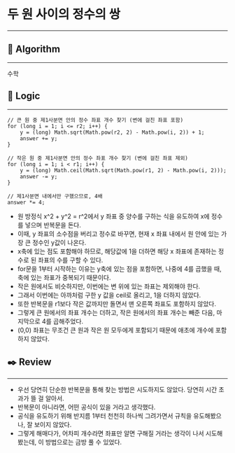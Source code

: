 # 두 원 사이의 정수의 쌍

---

## 📌 **Algorithm**

---

수학

## 📍 **Logic**

---

```
// 큰 원 중 제1사분면 안의 정수 좌표 개수 찾기 (변에 걸친 좌표 포함)
for (long i = 1; i <= r2; i++) {
    y = (long) Math.sqrt(Math.pow(r2, 2) - Math.pow(i, 2)) + 1;
    answer += y;
}

// 작은 원 중 제1사분면 안의 정수 좌표 개수 찾기 (변에 걸친 좌표 제외)
for (long i = 1; i < r1; i++) {
    y = (long) Math.ceil(Math.sqrt(Math.pow(r1, 2) - Math.pow(i, 2)));
    answer -= y;
}

// 제1사분면 내에서만 구했으므로, 4배
answer *= 4;
```

- 원 방정식 x^2 + y^2 = r^2에서 y 좌표 중 양수를 구하는 식을 유도하여 x에 정수를 넣으며 반복문을 돈다.
- 이때, y 좌표의 소수점을 버리고 정수로 바꾸면, 현재 x 좌표 내에서 원 안에 있는 가장 큰 정수인 y값이 나온다.
- x축에 있는 점도 포함해야 하므로, 해당값에 1을 더하면 해당 x 좌표에 존재하는 정수로 된 좌표의 수를 구할 수 있다.
- for문을 1부터 시작하는 이유는 y축에 있는 점을 포함하면, 나중에 4를 곱했을 때, 축에 있는 좌표가 중복되기 때문이다.
- 작은 원에서도 비슷하지만, 이번에는 변 위에 있는 좌표는 제외해야 한다.
- 그래서 이번에는 아까처럼 구한 y 값을 ceil로 올리고, 1을 더하지 않았다.
- 또한 반복문을 r1보다 작은 값까지만 돌면서 맨 오른쪽 좌표도 포함하지 않았다.
- 그렇게 큰 원에서의 좌표 개수는 더하고, 작은 원에서의 좌표 개수는 빼준 다음, 마지막으로 4를 곱해주었다.
- (0,0) 좌표는 무조건 큰 원과 작은 원 모두에게 포함되기 때문에 애초에 개수에 포함하지 않았다.

## ✒️ **Review**

---

- 우선 당연히 단순한 반복문을 통해 찾는 방법은 시도하지도 않았다. 당연히 시간 초과가 뜰 걸 알아서.
- 반복문이 아니라면, 어떤 공식이 있을 거라고 생각했다.
- 공식을 유도하기 위해 반지름 1부터 천천히 하나씩 그려가면서 규칙을 유도해봤으나, 잘 보이지 않았다.
- 그렇게 해매다가, 어차피 개수라면 좌표만 알면 구해질 거라는 생각이 나서 시도해봤는데, 이 방법으로는 금방 풀 수 있었다.